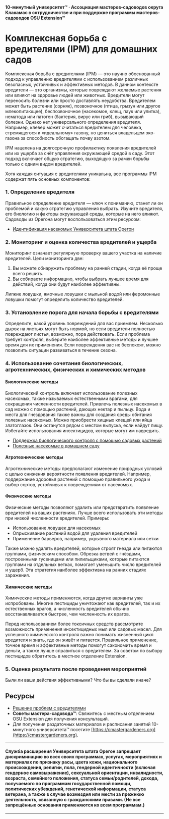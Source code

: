 #### 10-минутный университет™ · Ассоциация мастеров-садоводов округа Клакамас в сотрудничестве и при поддержке программы мастеров-садоводов OSU Extension™

# Комплексная борьба с вредителями (IPM) для домашних садов

Комплексная борьба с вредителями (IPM) — это научно обоснованный подход к управлению вредителями с использованием различных безопасных, устойчивых и эффективных методов. В данном контексте вредители — это организмы, которые повреждают желаемые растения или влияют на здоровье людей или животных. Вредители могут переносить болезни или просто доставлять неудобства. Вредителем может быть растение (сорняк), позвоночное (птица, грызун или другое млекопитающее), беспозвоночное (насекомое, клещ, паук или улитка), нематода или патоген (бактерия, вирус или гриб), вызывающий болезни. Однако нет универсального определения вредителя. Например, клевер может считаться вредителем для человека, стремящегося к «идеальному» газону, но цениться владельцем эко-газона за способность обогащать почву азотом.

IPM нацелена на долгосрочную профилактику появления вредителей или их ущерба за счёт управления окружающей средой в саду. Этот подход включает общую стратегию, выходящую за рамки борьбы только с одним видом вредителей.

Хотя каждая ситуация с вредителями уникальна, все программы IPM содержат пять основных компонентов:

### 1. Определение вредителя

Правильное определение вредителя — ключ к пониманию, станет ли он проблемой и какую стратегию управления выбрать. Изучите вредителя, его биологию и факторы окружающей среды, которые на него влияют. Садоводы из Орегона могут воспользоваться этим ресурсом:

- [Идентификация насекомых Университета штата Орегон](https://extension.oregonstate.edu/pests-weeds-diseases/insects/insect-identification)

### 2. Мониторинг и оценка количества вредителей и ущерба

Мониторинг означает регулярную проверку вашего участка на наличие вредителей. Цели мониторинга две:

1. Вы можете обнаружить проблему на ранней стадии, когда её проще всего решить.
2. Вы собираете информацию, чтобы выбрать лучшее время для действий, когда они будут наиболее эффективны.

Липкие ловушки, ямочные ловушки с мыльной водой или феромонные ловушки помогут определить количество вредителей.

### 3. Установление порога для начала борьбы с вредителями

Определите, какой уровень повреждений для вас приемлем. Несколько дырок на листьях могут быть нормой, но если вредители полностью повреждают листья, возможно, пора действовать. Если проблема требует контроля, выберите наиболее эффективные методы и лучшее время для их применения. Если повреждения вас не беспокоят, можно позволить ситуации развиваться в течение сезона.

### 4. Использование сочетания биологических, агротехнических, физических и химических методов

#### Биологические методы

Биологический контроль включает использование полезных насекомых, также называемых естественными врагами, для сокращения численности вредителей. Привлечь полезных насекомых в сад можно с помощью растений, дающих нектар и пыльцу. Вода и места для гнездования также важны для создания среды обитания полезных насекомых. Можно приобрести хищных клещей или яйца златоглазок. Они останутся рядом с местом выпуска, если найдут пищу. Избегайте использования инсектицидов, которые могут им навредить.

- [Поддержка биологического контроля с помощью садовых растений](https://gardenecology.oregonstate.edu/sites/agscid7/files/gardenecology/gel_brief_2_biocontrol.pdf)
- [Полезные насекомые в домашнем саду](https://cmastergardeners.files.wordpress.com/2022/02/beneficial-insects.pdf)

#### Агротехнические методы

Агротехнические методы предполагают изменение природных условий с целью снижения вероятности появления вредителей. Например, поддержание здоровья растений с помощью правильного ухода и выбор сортов, устойчивых к повреждениям от насекомых.

#### Физические методы

Физические методы позволяют удалить или предотвратить появление вредителей на ваших растениях. Лучше всего использовать эти методы при низкой численности вредителей. Примеры:

- Использование ловушек для насекомых
- Опрыскивание растений водой для удаления вредителей
- Применение барьеров, например, укрывного материала или сетки

Также можно удалять вредителей, которые строят гнезда или питаются группами, физическим способом. Обрезка ветвей с гнёздами, построенными гусеницами или пилильщиками, которые питаются группами на отдельных ветках, помогает уменьшить число вредителей и ущерб. Эта стратегия наиболее эффективна на ранних стадиях заражения.

#### Химические методы

Химические методы применяются, когда другие варианты уже испробованы. Многие пестициды уничтожают как вредителей, так и их естественных врагов, а численность вредителей обычно восстанавливается быстрее, чем численность их врагов.

Перед использованием более токсичных средств рассмотрите возможность применения инсектицидных мыл или садовых масел. Для успешного химического контроля важно понимать жизненный цикл вредителя и знать, где он живёт и питается. Правильное применение, точное время и эффективные методы помогут сэкономить время и деньги, а также лучше справиться с вредителем. За советом по выбору пестицидов обратитесь в местное отделение Extension.

### 5. Оценка результата после проведения мероприятий

Были ли ваши действия эффективными? Что бы вы сделали иначе?

## Ресурсы

- [Решение проблем с вредителями](https://solvepestproblems.oregonstate.edu/)
- **Советы мастера-садовода™**: Свяжитесь с местным отделением OSU Extension для получения консультаций.
- Для получения раздаточных материалов и расписания занятий 10-минутного университета™ посетите [https://cmastergardeners.org](https://cmastergardeners.org).

---

#### Служба расширения Университета штата Орегон запрещает дискриминацию во всех своих программах, услугах, мероприятиях и материалах по признаку расы, цвета кожи, национального происхождения, религии, пола, гендерной идентичности (включая гендерное самовыражение), сексуальной ориентации, инвалидности, возраста, семейного положения, статуса семьи/родителей, дохода, получаемого по программам государственной помощи, политических убеждений, генетической информации, статуса ветерана, а также в случае возмездия или мести за прежнюю деятельность, связанную с гражданскими правами. (Не все запрещённые основания применяются ко всем программам.)
---